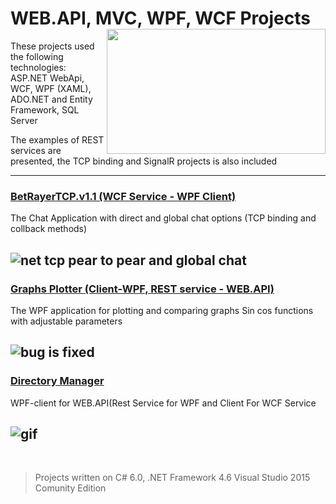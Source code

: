# WEB.API, MVC, WPF, WCF Projects  <img src="https://cloud.githubusercontent.com/assets/24522089/26234761/122e8cc2-3c78-11e7-9d54-434589852706.jpg" align="right" width="350px" height="200px" /> 

These projects used the following technologies: ASP.NET WebApi, WCF, WPF (XAML), ADO.NET and Entity Framework, SQL Server

The examples of REST services are presented, the TCP binding and SignalR projects is also included

---------------------------------------------------------------------------------------------------------------------------------------


### [BetRayerTCP.v1.1 (WCF Service - WPF Client)](https://github.com/tigranv/WCF_WEB_API-_MVC_WPF/tree/master/BetRayerChatTCP.v1.1)

The Chat Application with direct and global chat options (TCP binding and collback methods)

![net tcp pear to pear and global chat](https://cloud.githubusercontent.com/assets/24522089/25782649/22f6e692-3360-11e7-8115-ed3912c4cdc4.gif)
---------------------------------------------------------------------------------------------------------------------------------------



### [Graphs Plotter (Client-WPF, REST service - WEB.API)](https://github.com/tigranv/WCF_WEB_API-_MVC_WPF/tree/master/API%20For%20Graphics%20Plotting)

The WPF application for plotting and comparing graphs Sin cos functions with adjustable parameters 

![bug is fixed](https://cloud.githubusercontent.com/assets/24522089/25308291/f40e6a98-27c1-11e7-9d40-bb4f4661dbea.PNG)
---------------------------------------------------------------------------------------------------------------------------------------



### [Directory Manager](https://github.com/tigranv/WCF_WEB_API-_MVC_WPF/tree/master/WPF_API_WCF_CRUD_For_Directory)

WPF-client for WEB.API(Rest Service for WPF and Client For WCF Service

![gif](https://cloud.githubusercontent.com/assets/24522089/25515062/f6dc9210-2bf2-11e7-9e3d-00f7a9b7422d.gif)
---------------------------------------------------------------------------------------------------------------------------------------


<br>

> Projects written on C# 6.0, .NET Framework 4.6 Visual Studio 2015 Comunity Edition
